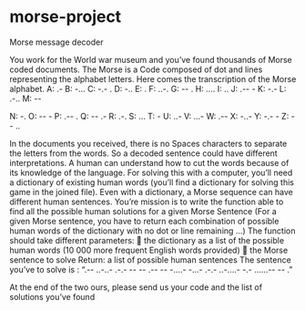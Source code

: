 # morse-project
Morse message decoder

You work for the World war museum and you’ve found thousands of Morse coded documents.
The Morse is a Code composed of dot and lines representing the alphabet letters. Here comes the
transcription of the Morse alphabet.
A: .-
B: -...
C: -.- .
D: -..
E: .
F: ..-.
G: -- .
H: ....
I: ..
J: .-- -
K: -.-
L: .-..
M: --

N: -.
O: -- -
P: .-- .
Q: -- .-
R: .-.
S: ...
T: -
U: ..-
V: ...-
W: .--
X: -..-
Y: -.- -
Z: -- ..

In the documents you received, there is no Spaces characters to separate the letters from the words.
So a decoded sentence could have different interpretations.
A human can understand how to cut the words because of its knowledge of the language. For solving
this with a computer, you’ll need a dictionary of existing human words (you’ll find a dictionary for
solving this game in the joined file).
Even with a dictionary, a Morse sequence can have different human sentences.
You’re mission is to write the function able to find all the possible human solutions for a given Morse
Sentence (For a given Morse sentence, you have to return each combination of possible human
words of the dictionary with no dot or line remaining …)
The function should take different parameters:
 the dictionary as a list of the possible human words (10 000 more frequent English words
provided)
 the Morse sentence to solve
Return: a list of possible human sentences
The sentence you’ve to solve is : “.-- ..-..- .-.- -- -- .-- -- -....- -...- .-.- ..-....- -.- ......-- -- .”

At the end of the two ours, please send us your code and the list of solutions you’ve found